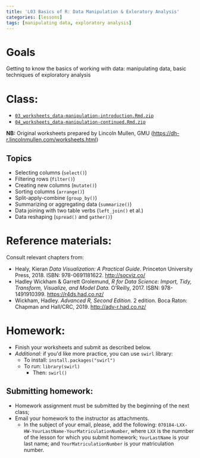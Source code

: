 ```yaml
---
title: 'L03 Basics of R: Data Manipulation & Exloratory Analysis'
categories: [lessons]
tags: [manipulating data, exploratory analysis]
---
```


# Goals

Getting to know the basics of working with data: manipulating data, basic techniques of exploratory analysis

# Class:

* [`03_worksheets_data-manipulation-introduction.Rmd.zip`](../../files/03_worksheets_data-manipulation-introduction.Rmd.zip)
* [`04_worksheets_data-manipulation-continued.Rmd.zip`](../../files/04_worksheets_data-manipulation-continued.Rmd.zip)

**NB:** Original worksheets prepared by Lincoln Mullen, GMU (<https://dh-r.lincolnmullen.com/worksheets.html>)

## Topics

- Selecting columns (`select()`)
- Filtering rows (`filter()`)
- Creating new columns (`mutate()`)
- Sorting columns (`arrange()`)
- Split-apply-combine (`group_by()`)
- Summarizing or aggregating data (`summarize()`)
- Data joining with two table verbs (`left_join()` et al.)
- Data reshaping (`spread()` and `gather()`)

# Reference materials:

Consult relevant chapters from: 

* Healy, Kieran *Data Visualization: A Practical Guide*. Princeton University Press, 2018. ISBN: 978-0691181622. <http://socviz.co/>
* Hadley Wickham & Garrett Grolemund, *R for Data Science: Import, Tidy, Transform, Visualize, and Model Data.* O’Reilly, 2017. ISBN: 978-1491910399. <https://r4ds.had.co.nz/>
* Wickham, Hadley. *Advanced R, Second Edition.* 2 edition. Boca Raton: Chapman and Hall/CRC, 2019. <http://adv-r.had.co.nz/>

# Homework:

* Finish your worksheets and submit as described below.
* *Additional:* if you'd like more practice, you can use `swirl` library:
  * To install: `install.packages("swirl")`
  * To run: `library(swirl)`
    * Then: `swirl()`

## Submitting homework:

* Homework assignment must be submitted by the beginning of the next class;
* Email your homework to the instructor as attachments.
	*  In the subject of your email, please, add the following: `070184-LXX-HW-YourLastName-YourMatriculationNumber`, where `LXX` is the numnber of the lesson for which you submit homework; `YourLastName` is your last name; and `YourMatriculationNumber` is your matriculation number.
